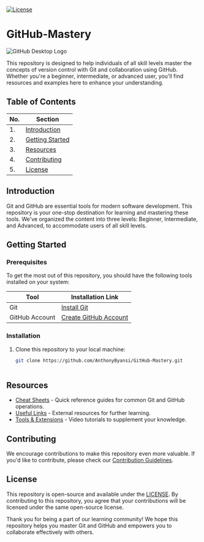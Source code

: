 [![License](https://img.shields.io/badge/license-MIT-blue.svg)](https://opensource.org/licenses/MIT)

# GitHub-Mastery
![GitHub Desktop Logo](https://github.githubassets.com/images/modules/logos_page/Octocat.png)

This repository is designed to help individuals of all skill levels master the concepts of version control with Git and collaboration using GitHub. Whether you're a beginner, intermediate, or advanced user, you'll find resources and examples here to enhance your understanding.

## Table of Contents

| No. | Section                                  |
|---- |-----------------------------------------|
| 1.  | [Introduction](#introduction)           |
| 2.  | [Getting Started](#getting-started)     |
| 3.  | [Resources](#resources) |
| 4.  | [Contributing](#contributing)           |
| 5.  | [License](#license)                     |

## Introduction

Git and GitHub are essential tools for modern software development. This repository is your one-stop destination for learning and mastering these tools. We've organized the content into three levels: Beginner, Intermediate, and Advanced, to accommodate users of all skill levels.

## Getting Started

### Prerequisites

To get the most out of this repository, you should have the following tools installed on your system:

| Tool        | Installation Link                   |
|------------ |-------------------------------------|
| Git         | [Install Git](https://git-scm.com/) |
| GitHub Account | [Create GitHub Account](https://github.com/) |

### Installation

1. Clone this repository to your local machine:

   ```sh
   git clone https://github.com/AnthonyByansi/GitHub-Mastery.git
  
## Resources

- [Cheat Sheets](./Resources/CheatSheets.md) - Quick reference guides for common Git and GitHub operations.
- [Useful Links](./Resources/Links.md) - External resources for further learning.
- [Tools & Extensions](./Resources/Tools_and_Extensions.md) - Video tutorials to supplement your knowledge.

## Contributing

We encourage contributions to make this repository even more valuable. If you'd like to contribute, please check our [Contribution Guidelines](CONTRIBUTING.md).

## License

This repository is open-source and available under the [LICENSE](./LICENSE.md). By contributing to this repository, you agree that your contributions will be licensed under the same open-source license.

Thank you for being a part of our learning community! We hope this repository helps you master Git and GitHub and empowers you to collaborate effectively with others.
